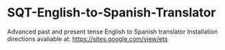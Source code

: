 # SQT-English-to-Spanish-Translator
Advanced past and present tense English to Spanish translator
Installation directions avaliable at: https://sites.google.com/view/ets
